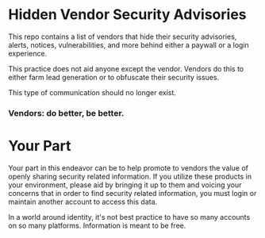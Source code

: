 <h1>Hidden Vendor Security Advisories</h1>
<p>
This repo contains a list of vendors that hide their security advisories, alerts, notices, vulnerabilities, and more behind either a paywall or a login experience.
<p>
<p>
This practice does not aid anyone except the vendor. Vendors do this to either farm lead generation or to obfuscate their security issues.
<p>
This type of communication should no longer exist. 
<p>
<h3><b>Vendors: do better, be better.</b></h3>
<p>
<h1>Your Part</h2>
<p>
Your part in this endeavor can be to help promote to vendors the value of openly sharing security related information. If you utilize these products in your environment, please aid by bringing it up to them and voicing your concerns that in order to find security related information, you must login or maintain another account to access this data.
<p>
In a world around identity, it's not best practice to have so many accounts on so many platforms. Information is meant to be free.
